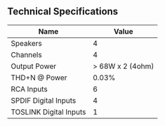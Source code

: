 ## Technical Specifications

| Name | Value |
| ---- | ----- | 
| Speakers | 4 |
| Channels | 4 |
| Output Power | > 68W x 2 (4ohm) |
| THD+N @ Power | 0.03% |
| RCA Inputs | 6 |
| SPDIF Digital Inputs | 4 |
| TOSLINK Digital Inputs | 1 | 